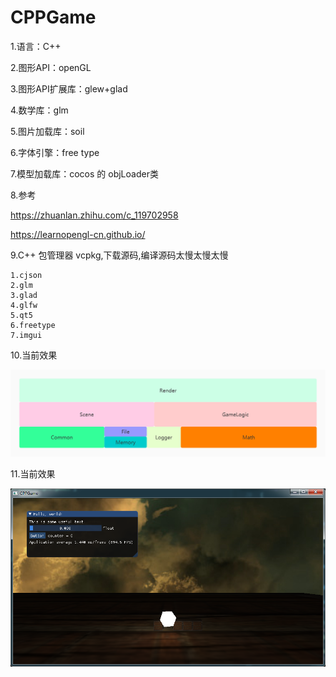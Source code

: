 ﻿# CPPGame
1.语言：C++

2.图形API：openGL

3.图形API扩展库：glew+glad

4.数学库：glm

5.图片加载库：soil

6.字体引擎：free type

7.模型加载库：cocos 的 objLoader类

8.参考

  https://zhuanlan.zhihu.com/c_119702958

  https://learnopengl-cn.github.io/

9.C++ 包管理器 vcpkg,下载源码,编译源码太慢太慢太慢

```
1.cjson
2.glm
3.glad
4.glfw
5.qt5
6.freetype
7.imgui
```

10.当前效果

![效果](./Asset/ReadMeIMG/framework.jpg)

11.当前效果

![效果](./Asset/ReadMeIMG/img_1.png)